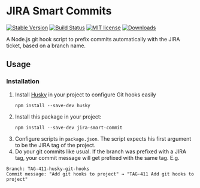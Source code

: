 # JIRA Smart Commits
[![Stable Version](https://img.shields.io/npm/v/jira-smart-commit.svg)](https://www.npmjs.com/package/jira-smart-commit)
[![Build Status](https://travis-ci.org/jessedobbelaere/jira-smart-commit.svg?branch=master)](https://travis-ci.org/jessedobbelaere/jira-smart-commit)
[![MIT license](http://img.shields.io/badge/license-MIT-brightgreen.svg)](http://opensource.org/licenses/MIT)
[![Downloads](https://img.shields.io/npm/dt/jira-smart-commit.svg)](https://www.npmjs.com/package/jira-smart-commit)

A Node.js git hook script to prefix commits automatically with the JIRA ticket, based on a branch name. 

## Usage

### Installation
1. Install [Husky](https://www.npmjs.com/package/husky) in your project to configure Git hooks easily
    ```
    npm install --save-dev husky
    ``` 
2. Install this package in your project: 
    ```
    npm install --save-dev jira-smart-commit
    ```
3. Configure scripts in `package.json`. The script expects his first argument to be the JIRA tag of the project.
4. Do your git commits like usual. If the branch was prefixed with a JIRA tag, your commit message will get prefixed with
the same tag. E.g. 

```
Branch: TAG-411-husky-git-hooks
Commit message: "Add git hooks to project" → "TAG-411 Add git hooks to project"
```
